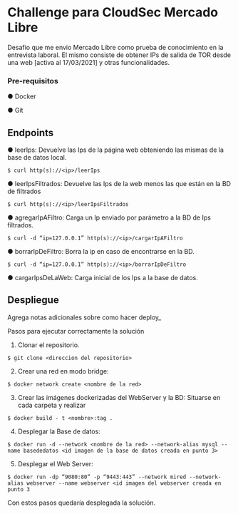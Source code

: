 # Challenge para CloudSec Mercado Libre

Desafio que me envio Mercado Libre como prueba de conocimiento en la entrevista laboral. El mismo consiste de obtener IPs de salida de TOR desde una web [activa al 17/03/2021] y otras funcionalidades.

### Pre-requisitos

● Docker

● Git 

## Endpoints

● leerIps: Devuelve las Ips de la página web obteniendo las mismas de la base de datos
local.
```
$ curl http(s)://<ip>/leerIps
```
● leerIpsFiltrados: Devuelve las Ips de la web menos las que están en la BD de filtrados
```
$ curl http(s)://<ip>/leerIpsFiltrados
```
● agregarIpAFiltro: Carga un Ip enviado por parámetro a la BD de Ips filtrados.
```
$ curl -d “ip=127.0.0.1” http(s)://<ip>/cargarIpAFiltro
```
● borrarIpDeFiltro: Borra la ip en caso de encontrarse en la BD.
```
$ curl -d “ip=127.0.0.1” http(s)://<ip>/borrarIpDeFiltro
```

● cargarIpsDeLaWeb: Carga inicial de los Ips a la base de datos.

## Despliegue

Agrega notas adicionales sobre como hacer deploy_


Pasos para ejecutar correctamente la solución
1. Clonar el repositorio.
```
$ git clone <direccion del repositorio>
```
2. Crear una red en modo bridge:
```
$ docker network create <nombre de la red>
```
3. Crear las imágenes dockerizadas del WebServer y la BD:
Situarse en cada carpeta y realizar
```
$ docker build - t <nombre>:tag .
```
4. Desplegar la Base de datos:
```
$ docker run -d --network <nombre de la red> --network-alias mysql --name basededatos <id imagen de la base de datos creada en punto 3>
```
5. Desplegar el Web Server:
```
$ docker run -dp “9080:80” -p “9443:443” --network mired --network-alias webserver --name webserver <id imagen del webserver creada en punto 3
```

Con estos pasos quedaría desplegada la solución.
